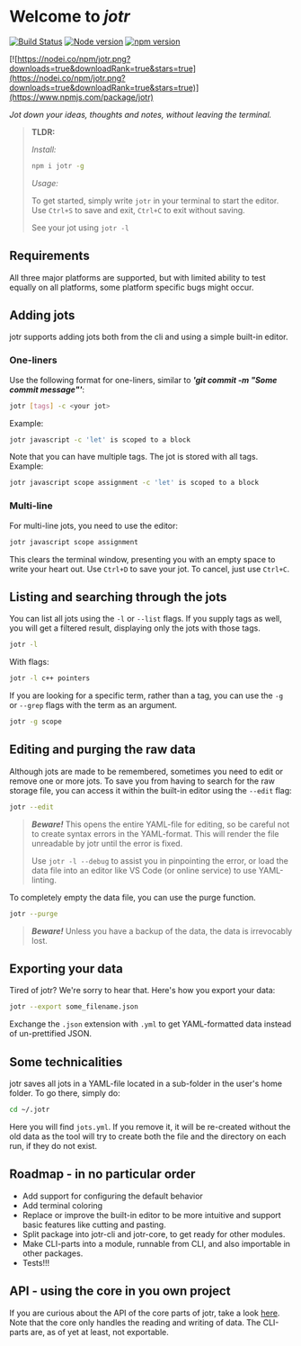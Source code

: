 # Welcome to _jotr_

[![Build Status](https://travis-ci.org/hakash/jotr.svg?branch=master)](https://travis-ci.org/hakash/jotr)
[![Node version](https://img.shields.io/node/v/jotr.svg?style=flat)](http://nodejs.org/download/) [![npm version](https://badge.fury.io/js/jotr.svg)](https://badge.fury.io/js/jotr)

[![https://nodei.co/npm/jotr.png?downloads=true&downloadRank=true&stars=true](https://nodei.co/npm/jotr.png?downloads=true&downloadRank=true&stars=true)](https://www.npmjs.com/package/jotr)

_Jot down your ideas, thoughts and notes, without leaving the terminal._

>**TLDR:**
>
>*Install:*
>```sh
>npm i jotr -g
>```
>
>*Usage:*
>
> To get started, simply write `jotr` in your terminal to start the editor. Use `Ctrl+S` to save and exit, `Ctrl+C` to exit without saving.
>
>See your jot using `jotr -l`

## Requirements

All three major platforms are supported, but with limited ability to test equally on all platforms, some platform specific bugs might occur.

## Adding jots

jotr supports adding jots both from the cli and using a simple built-in editor.

### One-liners

Use the following format for one-liners, similar to **_'git commit -m "Some commit message"'_**:

```sh
jotr [tags] -c <your jot>
```

Example:

```sh
jotr javascript -c 'let' is scoped to a block
```

Note that you can have multiple tags. The jot is stored with all tags. Example:

```sh
jotr javascript scope assignment -c 'let' is scoped to a block
```

### Multi-line

For multi-line jots, you need to use the editor:

```sh
jotr javascript scope assignment
```

This clears the terminal window, presenting you with an empty space to write your heart out. Use `Ctrl+D` to save your jot. To cancel, just use `Ctrl+C`.

## Listing and searching through the jots

You can list all jots using the `-l` or `--list` flags. If you supply tags as well, you will get a filtered result, displaying only the jots with those tags.

```sh
jotr -l
```

With flags:

```sh
jotr -l c++ pointers
```

If you are looking for a specific term, rather than a tag, you can use the `-g` or `--grep` flags with the term as an argument.

```sh
jotr -g scope
```

## Editing and purging the raw data

Although jots are made to be remembered, sometimes you need to edit or remove one or more jots. To save you from having to search for the raw storage file, you can access it within the built-in editor using the `--edit` flag:

```sh
jotr --edit
```

> **_Beware!_** This opens the entire YAML-file for editing, so be careful not to create syntax errors in the YAML-format. This will render the file unreadable by jotr until the error is fixed.
>
>Use `jotr -l --debug` to assist you in pinpointing the error, or load the data file into an editor like VS Code (or online service) to use YAML-linting.

To completely empty the data file, you can use the purge function.

```sh
jotr --purge
```

>**_Beware!_** Unless you have a backup of the data, the data is irrevocably lost.

## Exporting your data

Tired of jotr? We're sorry to hear that. Here's how you export your data:

```sh
jotr --export some_filename.json
```

Exchange the `.json` extension with `.yml` to get YAML-formatted data instead of un-prettified JSON.

## Some technicalities

jotr saves all jots in a YAML-file located in a sub-folder in the user's home folder. To go there, simply do:

```sh
cd ~/.jotr
```

Here you will find `jots.yml`. If you remove it, it will be re-created without the old data as the tool will try to create both the file and the directory on each run, if they do not exist.

## Roadmap - in no particular order

- Add support for configuring the default behavior
- Add terminal coloring
- Replace or improve the built-in editor to be more intuitive and support basic features like cutting and pasting.
- Split package into jotr-cli and jotr-core, to get ready for other modules.
- Make CLI-parts into a module, runnable from CLI, and also importable in other packages.
- Tests!!!

## API - using the core in you own project

If you are curious about the API of the core parts of jotr, take a look [here](./LIBRARY.MD). Note that the core only handles the reading and writing of data. The CLI-parts are, as of yet at least, not exportable.